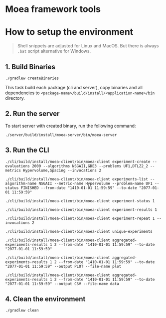 # Moea framework tools

# How to setup the environment

> Shell snippets are adjusted for Linux and MacOS. But there is always `.bat` script alternative for Windows.


## 1. Build Binaries

```shell
./gradlew createBinaries
```

This task build each package (cli and server), copy binaries and all dependencies to `<package-name>/build/install/<application-name>/bin` directory.

## 2. Run the server

To start server with created binary, run the following command:
```shell
./server/build/install/moea-server/bin/moea-server 
```

## 3. Run the CLI

```shell
./cli/build/install/moea-client/bin/moea-client experiment-create --evaluations 2000 --algorithms NSGAII,GDE3 --problems UF1,DTLZ2_2 --metrics Hypervolume,Spacing --invocations 2
```

```shell
./cli/build/install/moea-client/bin/moea-client experiments-list --algorithm-name NSGAII --metric-name Hypervolume --problem-name UF1 --status FINISHED --from-date "1410-01-01 11:59:59" --to-date "2077-01-01 11:59:59"
```

```shell
./cli/build/install/moea-client/bin/moea-client experiment-status 1
```

```shell
./cli/build/install/moea-client/bin/moea-client experiment-results 1
```

```shell
./cli/build/install/moea-client/bin/moea-client experiment-repeat 1 --invocations 2
```

```shell
./cli/build/install/moea-client/bin/moea-client unique-experiments
```

```shell
./cli/build/install/moea-client/bin/moea-client aggregated-experiments-results 1 2 --from-date "1410-01-01 11:59:59" --to-date "2077-01-01 11:59:59"
```

```shell
./cli/build/install/moea-client/bin/moea-client aggregated-experiments-results 1 2 --from-date "1410-01-01 11:59:59" --to-date "2077-01-01 11:59:59" --output PLOT --file-name plot
```

```shell
./cli/build/install/moea-client/bin/moea-client aggregated-experiments-results 1 2 --from-date "1410-01-01 11:59:59" --to-date "2077-01-01 11:59:59" --output CSV --file-name data
```

## 4. Clean the environment

```shell
./gradlew clean
```
